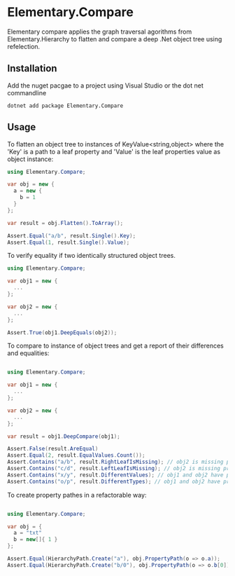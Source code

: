 # Elementary.Compare

Elementary compare applies the graph traversal agorithms from Elementary.Hierarchy to flatten and compare a deep .Net object tree using refelection.

## Installation

Add the nuget pacgae to a project using Visual Studio or the dot net commandline

```
dotnet add package Elementary.Compare
```
## Usage

To flatten an object tree to instances of KeyValue<string,object> where the 'Key' is a path to a leaf property and 'Value' is the leaf properties value as object instance:

```C#
using Elementary.Compare;

var obj = new {
  a = new {
    b = 1
  }
};

var result = obj.Flatten().ToArray();

Assert.Equal("a/b", result.Single().Key);
Assert.Equal(1, result.Single().Value);
```

To verify equality if two identically structured object trees.

```C#
using Elementary.Compare;

var obj1 = new {
  ...
};

var obj2 = new {
  ...
};

Assert.True(obj1.DeepEquals(obj2));
```

To compare to instance of object trees and get a report of their differences and equalities:

```C#

using Elementary.Compare;

var obj1 = new {
  ...
};

var obj2 = new {
  ...
};

var result = obj1.DeepCompare(obj1);

Assert.False(result.AreEqual)
Assert.Equal(2, result.EqualValues.Count());
Assert.Contains("a/b", result.RightLeafIsMissing); // obj2 is missing property obj1.a.b
Assert.Contains("c/d", result.LeftLeafIsMissing); // obj2 is missing property obj2.c.d
Assert.Contains("x/y", result.DifferentValues); // obj1 and obj2 have property .x.y, but values differ
Assert.Contains("o/p", result.DifferentTypes); // obj1 and obj2 have property .o.p, but property types differ
```

To create property pathes in a refactorable way:

```C#

using Elementary.Compare;

var obj = {
  a = "txt"
  b = new[]{ 1 }
};

Assert.Equal(HierarchyPath.Create("a"), obj.PropertyPath(o => o.a));
Assert.Equal(HierarchyPath.Create("b/0"), obj.PropertyPath(o => o.b[0]));
```
